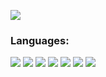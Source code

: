 <p align="left"> <a href="https://x.com/aatiqreyas" target="blank"><img src="https://img.shields.io/badge/aatiqreyas-black?style=for-the-badge&logo=x" /></a> </p>

### Languages:
<p align="left">
<a target="blank"><img src="https://img.shields.io/badge/C-black?style=for-the-badge&logo=c" />
<a target="blank"><img src="https://img.shields.io/badge/python-black?style=for-the-badge&logo=python" />
<a target="blank"><img src="https://img.shields.io/badge/C++-black?style=for-the-badge&logo=c%2B%2B"/>
<a target="blank"><img src="https://img.shields.io/badge/mysql-black?style=for-the-badge&logo=mysql"/>
<a  target="blank"><img src="https://img.shields.io/badge/java-black?style=for-the-badge&logo=openjdk"/>
<a target="blank"><img src="https://img.shields.io/badge/php-black?style=for-the-badge&logo=php"/>
<a target="blank"><img src="https://img.shields.io/badge/android-black?style=for-the-badge&logo=android"/>
</p>

